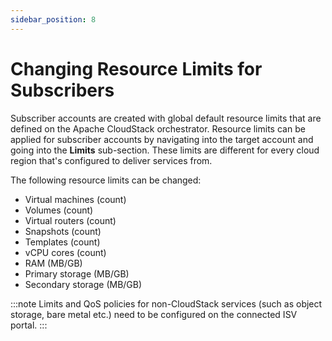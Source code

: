 ```yaml
---
sidebar_position: 8
---
```

# Changing Resource Limits for Subscribers

Subscriber accounts are created with global default resource limits that are defined on the Apache CloudStack orchestrator. Resource limits can be applied for subscriber accounts by navigating into the target account and going into the **Limits** sub-section. These limits are different for every cloud region that's configured to deliver services from.

The following resource limits can be changed:

- Virtual machines (count)
- Volumes (count)
- Virtual routers (count)
- Snapshots (count)
- Templates (count)
- vCPU cores (count)
- RAM (MB/GB)
- Primary storage (MB/GB)
- Secondary storage (MB/GB)

:::note
Limits and QoS policies for non-CloudStack services (such as object storage, bare metal etc.) need to be configured on the connected ISV portal.
:::
